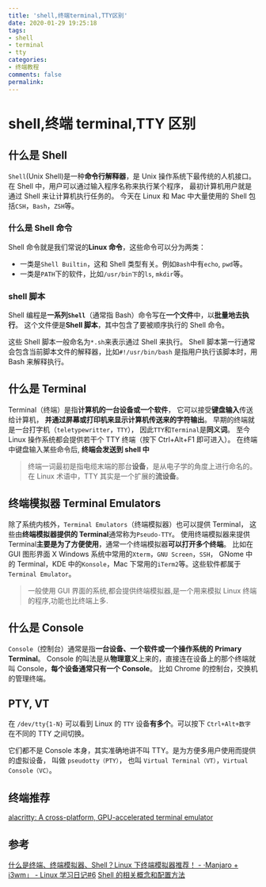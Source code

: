 ```yaml
---
title: 'shell,终端terminal,TTY区别'
date: 2020-01-29 19:25:18
tags:
- shell
- terminal
- tty
categories:
- 终端教程
comments: false
permalink:
---
```


# shell,终端 terminal,TTY 区别

## 什么是 Shell

`Shell`(Unix Shell)是一种**命令行解释器**，是 Unix 操作系统下最传统的人机接口。 在 Shell 中，用户可以通过输入程序名称来执行某个程序， 最初计算机用户就是通过 Shell 来让计算机执行任务的。 今天在 Linux 和 Mac 中大量使用的 Shell 包括`CSH`，`Bash`，`ZSH`等。

### 什么是 Shell 命令

Shell 命令就是我们常说的**Linux 命令**，这些命令可以分为两类：

- 一类是`Shell Builtin`，这和 Shell 类型有关。例如`Bash`中有`echo`, `pwd`等。
- 一类是`PATH`下的软件，比如`/usr/bin下`的`ls`, `mkdir`等。

### shell 脚本

Shell 编程是**一系列`Shell`**（通常指 Bash）命令写在**一个文件**中，以**批量地去执行**。 这个文件便是**Shell 脚本**，其中包含了要被顺序执行的 Shell 命令。

这些 Shell 脚本一般命名为`*.sh`来表示通过 Shell 来执行。 Shell 脚本第一行通常会包含当前脚本文件的解释器，比如`#!/usr/bin/bash` 是指用户执行该脚本时，用 Bash 来解释执行。

## 什么是 Terminal

Terminal（终端）是指**计算机的一台设备或一个软件**， 它可以接受**键盘输入**传送给计算机， **并通过屏幕或打印机来显示计算机传送来的字符输出**。 早期的终端就是一台打字机（`teletypewritter`，`TTY`）， 因此`TTY`和`Terminal`是**同义词**。 至今 Linux 操作系统都会提供若干个 TTY 终端（按下 Ctrl+Alt+F1 即可进入）。
在终端中键盘输入某些命令后, **终端会发送到 shell 中**

> 终端一词最初是指电缆末端的那台**设备**，是从电子学的角度上进行命名的。 在 Linux 术语中，TTY 其实是一个扩展的**流设备**。

## 终端模拟器 Terminal Emulators

除了系统内核外，`Terminal Emulators`（终端模拟器）也可以提供 Terminal， 这些由**终端模拟器提供的 Terminal**通常称为`Pseudo-TTY`。
使用终端模拟器来提供 Terminal**主要是为了方便使用**，通常一个终端模拟器**可以打开多个终端**。 比如在 GUI 图形界面 X Windows 系统中常用的`Xterm`，`GNU Screen`，`SSH`， GNome 中的 Terminal，KDE 中的`Konsole`，Mac 下常用的`iTerm2`等。这些软件都属于 `Terminal Emulator`。

> 一般使用 GUI 界面的系统,都会提供终端模拟器,是一个用来模拟 Linux 终端的程序,功能也比终端上多.

## 什么是 Console

`Console`（控制台）通常是指**一台设备、一个软件或一个操作系统的 Primary Terminal**。 Console 的叫法是从**物理意义**上来的，直接连在设备上的那个终端就叫 Console，**每个设备通常只有一个 Console**。 比如 Chrome 的控制台，交换机的管理终端。

## PTY, VT

在 `/dev/tty{1-N}` 可以看到 Linux 的 `TTY` 设备**有多个**。可以按下 `Ctrl+Alt+数字` 在不同的 TTY 之间切换。

它们都不是 Console 本身，其实准确地讲不叫 TTY。是为方便多用户使用而提供的虚拟设备， 叫做 `pseudotty（PTY）`， 也叫 `Virtual Terminal（VT）`，`Virtual Console（VC）`。

## 终端推荐

[alacritty: A cross-platform, GPU-accelerated terminal emulator](https://github.com/alacritty/alacritty)

## 参考

[什么是终端、终端模拟器、Shell？Linux 下终端模拟器推荐！ - ·Manjaro + i3wm」 - Linux 学习日记#6](https://www.bilibili.com/video/av55295630)
[Shell 的相关概念和配置方法](https://harttle.land/2016/06/08/shell-config-files.html)
